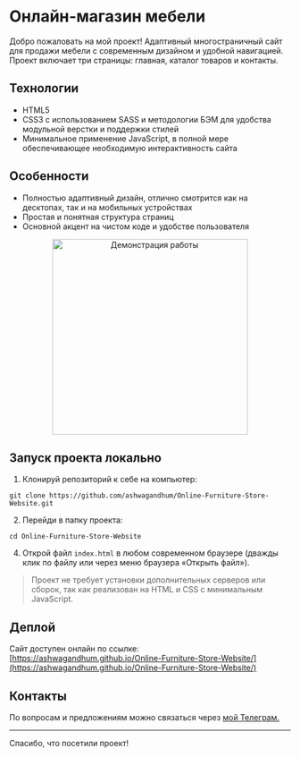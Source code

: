 # Онлайн-магазин мебели

Добро пожаловать на мой проект! 
Адаптивный многостраничный сайт для продажи мебели с современным дизайном и удобной навигацией. Проект включает три страницы: главная, каталог товаров и контакты.

## Технологии

- HTML5  
- CSS3 с использованием SASS и методологии БЭМ для удобства модульной верстки и поддержки стилей  
- Минимальное применение JavaScript, в полной мере обеспечивающее необходимую интерактивность сайта

## Особенности

- Полностью адаптивный дизайн, отлично смотрится как на десктопах, так и на мобильных устройствах  
- Простая и понятная структура страниц  
- Основной акцент на чистом коде и удобстве пользователя

<div align="center">
  <img src="./assets/demo.gif" alt="Демонстрация работы" height="350">
</div>

## Запуск проекта локально

1. Клонируй репозиторий к себе на компьютер:
```
git clone https://github.com/ashwagandhum/Online-Furniture-Store-Website.git
```                

2. Перейди в папку проекта:
```
cd Online-Furniture-Store-Website
```

4. Открой файл `index.html` в любом современном браузере (дважды клик по файлу или через меню браузера «Открыть файл»).  

> Проект не требует установки дополнительных серверов или сборок, так как реализован на HTML и CSS с минимальным JavaScript.

## Деплой  
Сайт доступен онлайн по ссылке:  
[https://ashwagandhum.github.io/Online-Furniture-Store-Website/](https://ashwagandhum.github.io/Online-Furniture-Store-Website/)

## Контакты

По вопросам и предложениям можно связаться через [мой Телеграм.](https://t.me/aarrggeennttuumm)

---

Спасибо, что посетили проект!
